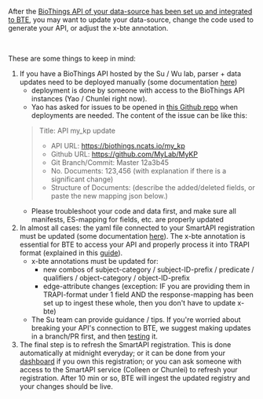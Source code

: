 After the [BioThings API of your data-source has been set up and integrated to BTE](https://github.com/biothings/BioThings_Explorer_TRAPI/blob/main/docs/README-contributing-new-data-source.md), you may want to update your data-source, change the code used to generate your API, or adjust the x-bte annotation. 

<br>

These are some things to keep in mind:

1. If you have a BioThings API hosted by the Su / Wu lab, parser + data updates need to be deployed manually (some documentation [here](https://github.com/biothings/BioThings_Explorer_TRAPI/blob/main/docs/README-contributing-new-data-source.md))
    * deployment is done by someone with access to the BioThings API instances (Yao / Chunlei right now).
    * Yao has asked for issues to be opened in [this Github repo](https://github.com/biothings/pending.api/issues) when deployments are needed. The content of the issue can be like this:
    > Title: API my_kp update
    > - API URL: https://biothings.ncats.io/my_kp
    > - Github URL: https://github.com/MyLab/MyKP
    > - Git Branch/Commit: Master 12a3b45
    > - No. Documents: 123,456 (with explanation if there is a significant change)
    > - Structure of Documents: (describe the added/deleted fields, or paste the new mapping json below.)
    * Please troubleshoot your code and data first, and make sure all manifests, ES-mapping for fields, etc. are properly updated
2. In almost all cases: the yaml file connected to your SmartAPI registration must be updated (some documentation [here](https://github.com/biothings/BioThings_Explorer_TRAPI/blob/main/docs/README-writing-x-bte.md#editing-an-existing-smartapi-yaml)). The x-bte annotation is essential for BTE to access your API and properly process it into TRAPI format (explained in this [guide](https://github.com/biothings/BioThings_Explorer_TRAPI/blob/main/docs/README-types-of-apis.md)).
    * x-bte annotations must be updated for:
        * new combos of subject-category / subject-ID-prefix / predicate / qualifiers / object-category / object-ID-prefix
        * edge-attribute changes (exception: IF you are providing them in TRAPI-format under 1 field AND the response-mapping has been set up to ingest these whole, then you don't have to update x-bte)
    * The Su team can provide guidance / tips. If you're worried about breaking your API's connection to BTE, we suggest making updates in a branch/PR first, and then [testing](https://github.com/biothings/BioThings_Explorer_TRAPI/blob/main/docs/README-writing-x-bte.md#testing-after-its-written) it.
3. The final step is to refresh the SmartAPI registration. This is done automatically at midnight everyday; or it can be done from your [dashboard](https://smart-api.info/dashboard) if you own this registration; or you can ask someone with access to the SmartAPI service (Colleen or Chunlei) to refresh your registration. After 10 min or so, BTE will ingest the updated registry and your changes should be live.
